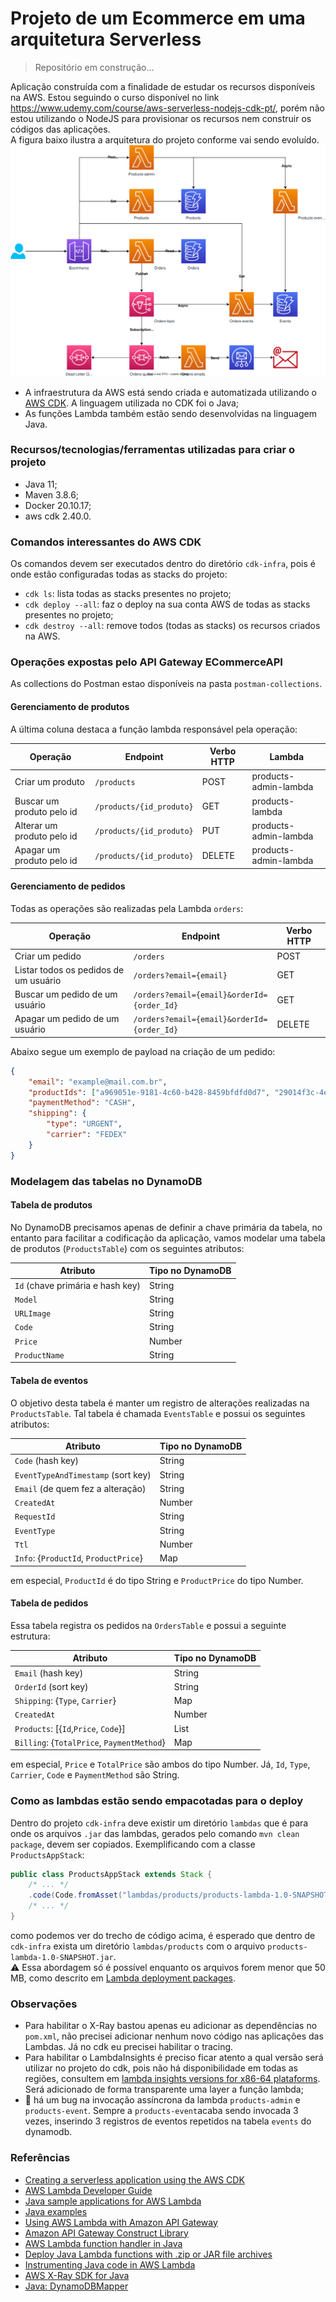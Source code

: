 # Projeto de um Ecommerce em uma arquitetura Serverless

> Repositório em construção...

Aplicação construída com a finalidade de estudar os recursos disponíveis na AWS. Estou seguindo o curso disponível no link https://www.udemy.com/course/aws-serverless-nodejs-cdk-pt/, porém não estou utilizando o NodeJS para provisionar os recursos nem construir os códigos das aplicações.  
A figura baixo ilustra a arquitetura do projeto conforme vai sendo evoluído.  
![arquitetura do ecommerce](/images/arquitetura-ecommerce.svg)

- A infraestrutura da AWS está sendo criada e automatizada utilizando o [AWS CDK](https://docs.aws.amazon.com/cdk/v2/guide/work-with-cdk-java.html). A linguagem utilizada no CDK foi o Java;
- As funções Lambda também estão sendo desenvolvidas na linguagem Java.


### Recursos/tecnologias/ferramentas utilizadas para criar o projeto
- Java 11;
- Maven 3.8.6;
- Docker 20.10.17;
- aws cdk 2.40.0.

### Comandos interessantes do AWS CDK
Os comandos devem ser executados dentro do diretório `cdk-infra`, pois é onde estão configuradas todas as stacks do projeto:
- `cdk ls`: lista todas as stacks presentes no projeto;
- `cdk deploy --all`: faz o deploy na sua conta AWS de todas as stacks presentes no projeto;
- `cdk destroy --all`: remove todos (todas as stacks) os recursos criados na AWS.

### Operações expostas pelo API Gateway ECommerceAPI

As collections do Postman estao disponíveis na pasta `postman-collections`.

#### Gerenciamento de produtos
A última coluna destaca a função lambda responsável pela operação:

| Operação | Endpoint | Verbo HTTP | Lambda |
| -------- | -------- | ---------- | ------ |
| Criar um produto | `/products` | POST | products-admin-lambda |
| Buscar um produto pelo id | `/products/{id_produto}` | GET | products-lambda |
| Alterar um produto pelo id | `/products/{id_produto}` | PUT | products-admin-lambda |
| Apagar um produto pelo id | `/products/{id_produto}` | DELETE | products-admin-lambda |

#### Gerenciamento de pedidos

Todas as operações são realizadas pela Lambda `orders`:

| Operação | Endpoint | Verbo HTTP |
| -------- | -------- | ---------- |
| Criar um pedido | `/orders` | POST |
| Listar todos os pedidos de um usuário | `/orders?email={email}` | GET |
| Buscar um pedido de um usuário | `/orders?email={email}&orderId={order_Id}` | GET |
| Apagar um pedido de um usuário | `/orders?email={email}&orderId={order_Id}` | DELETE |

Abaixo segue um exemplo de payload na criação de um pedido:
```JSON
{
    "email": "example@mail.com.br",
    "productIds": ["a969051e-9181-4c60-b428-8459bfdfd0d7", "29014f3c-4e4b-462f-845f-fe723d29d4d7"],
    "paymentMethod": "CASH",
    "shipping": {
        "type": "URGENT",
        "carrier": "FEDEX"
    }
}
```

### Modelagem das tabelas no DynamoDB

#### Tabela de produtos
No DynamoDB precisamos apenas de definir a chave primária da tabela, no entanto para facilitar a codificação da aplicação, vamos modelar uma tabela de produtos (`ProductsTable`) com os seguintes atributos:

| Atributo | Tipo no DynamoDB |
| -------- | ---------------- |
| `Id` (chave primária e hash key) | String |
| `Model` | String |
| `URLImage` | String |
| `Code` | String |
| `Price` | Number |
| `ProductName` | String |


#### Tabela de eventos
O objetivo desta tabela é manter um registro de alterações realizadas na `ProductsTable`. Tal tabela é chamada `EventsTable` e possui os seguintes atributos:

| Atributo                            | Tipo no DynamoDB |
| ----------------------------------- | ---------------- |
| `Code` (hash key)                   | String           |
| `EventTypeAndTimestamp` (sort key)  | String           |
| `Email` (de quem fez a alteração)   | String           |
| `CreatedAt`                         | Number           |
| `RequestId`                         | String           |
| `EventType`                         | String           |
| `Ttl`                               | Number           |
| `Info`: {`ProductId`, `ProductPrice`}      | Map              |

em especial, `ProductId` é do tipo String e `ProductPrice` do tipo Number.


#### Tabela de pedidos
Essa tabela registra os pedidos na `OrdersTable` e possui a seguinte estrutura:

| Atributo                        | Tipo no DynamoDB |
| ------------------------------- | -----------------|
| `Email` (hash key)              | String           |
| `OrderId` (sort key)            | String           |
| `Shipping`: {`Type`, `Carrier`} | Map              |
| `CreatedAt`                     | Number           |
| `Products`: [{`Id`,`Price`, `Code`}] | List             |
| `Billing`: {`TotalPrice`, `PaymentMethod`} | Map   |

em especial, `Price` e `TotalPrice` são ambos do tipo Number. Já, `Id`, `Type`, `Carrier`, `Code` e `PaymentMethod` são String.

### Como as lambdas estão sendo empacotadas para o deploy

Dentro do projeto `cdk-infra` deve existir um diretório `lambdas` que é para onde os arquivos `.jar` das lambdas, gerados pelo comando `mvn clean package`, devem ser copiados. Exemplificando com a classe `ProductsAppStack`:
```java
public class ProductsAppStack extends Stack {
    /* ... */
    .code(Code.fromAsset("lambdas/products/products-lambda-1.0-SNAPSHOT.jar"))
    /* ... */
}
```
como podemos ver do trecho de código acima, é esperado que dentro de `cdk-infra` exista um diretório `lambdas/products` com o arquivo `products-lambda-1.0-SNAPSHOT.jar`.  
:warning: Essa abordagem só é possível enquanto os arquivos forem menor que 50 MB, como descrito em [Lambda deployment packages](https://docs.aws.amazon.com/lambda/latest/dg/gettingstarted-package.html).


### Observações
- Para habilitar o X-Ray bastou apenas eu adicionar as dependências no `pom.xml`, não precisei adicionar nenhum novo código nas aplicações das Lambdas. Já no cdk eu precisei habilitar o tracing.
- Para habilitar o LambdaInsights é preciso ficar atento a qual versão será utilizar no projeto do cdk, pois não há disponibilidade em todas as regiões, consultem em [lambda insights versions for x86-64 plataforms](https://docs.aws.amazon.com/AmazonCloudWatch/latest/monitoring/Lambda-Insights-extension-versionsx86-64.html). Será adicionado de forma transparente uma layer a função lambda;
- :bug: há um bug na invocação assíncrona da lambda `products-admin` e `products-event`. Sempre a `products-event`acaba sendo invocada 3 vezes, inserindo 3 registros de eventos repetidos na tabela `events` do dynamodb.

### Referências
- [Creating a serverless application using the AWS CDK](https://docs.aws.amazon.com/cdk/v2/guide/serverless_example.html)
- [AWS Lambda Developer Guide](https://github.com/awsdocs/aws-lambda-developer-guide)
- [Java sample applications for AWS Lambda](https://docs.aws.amazon.com/lambda/latest/dg/java-samples.html)
- [Java examples](https://github.com/aws-samples/aws-cdk-examples/tree/master/java)
- [Using AWS Lambda with Amazon API Gateway](https://docs.aws.amazon.com/lambda/latest/dg/services-apigateway.html)
- [Amazon API Gateway Construct Library](https://docs.aws.amazon.com/cdk/api/v2/java/index.html)
- [AWS Lambda function handler in Java](https://docs.aws.amazon.com/lambda/latest/dg/java-handler.html)
- [Deploy Java Lambda functions with .zip or JAR file archives](https://docs.aws.amazon.com/lambda/latest/dg/java-package.html)
- [Instrumenting Java code in AWS Lambda](https://docs.aws.amazon.com/lambda/latest/dg/java-tracing.html)
- [AWS X-Ray SDK for Java](https://docs.aws.amazon.com/xray/latest/devguide/xray-sdk-java.html)
- [Java: DynamoDBMapper](https://docs.aws.amazon.com/amazondynamodb/latest/developerguide/DynamoDBMapper.html)
